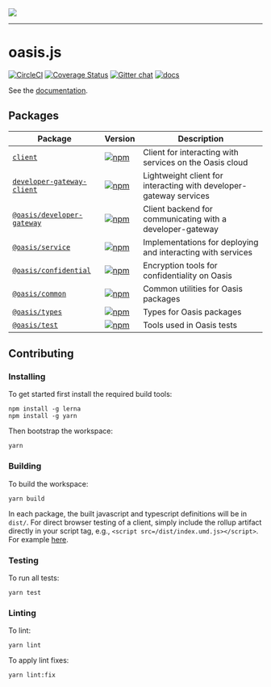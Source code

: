 <img src="https://images.squarespace-cdn.com/content/5b368c164eddec44efc17fbb/1552443492143-VIVRAXWMICP0MBFR6B7Z/OasisLabs_Primary_Logo_Red_RGB.png?format=1500w&content-type=image%2Fpng"/>

-------------------------------------

# oasis.js

[![CircleCI](https://circleci.com/gh/oasislabs/oasis-client.svg?style=svg&circle-token=696729782cc74168d05f5fbb37d49a3e5e6065d3)](https://circleci.com/gh/oasislabs/oasis-client)
[![Coverage Status](https://coveralls.io/repos/github/oasislabs/oasis-client/badge.svg?branch=master&t=yu91jw)](https://coveralls.io/github/oasislabs/oasis-client?branch=master)
[![Gitter chat](https://badges.gitter.im/Oasis-official/Lobby.svg)](https://gitter.im/Oasis-official/Lobby?utm_source=badge&utm_medium=badge&utm_campaign=pr-badge&utm_content=badge)
[![docs](https://readthedocs.com/projects/oasis-labs-oasis-client/badge/?version=latest)](https://oasis-labs-oasis-client.readthedocs-hosted.com/en/latest/)

See the [documentation](https://readthedocs.com/projects/oasis-labs-oasis-client/badge/?version=latest).

## Packages

| Package                                                           | Version                                                                                                                   | Description                                                        |
| ----------------------------------------------------------------- | ------------------------------------------------------------------------------------------------------------------------- | ------------------------------------------------------------------ |
| [`client`](/packages/client)                                      | [![npm](https://img.shields.io/npm/v/client.svg)](https://www.npmjs.com)                                                  | Client for interacting with services on the Oasis cloud            |
| [`developer-gateway-client`](/packages/developer-gateway-client)  | [![npm](https://img.shields.io/npm/v/client.svg)](https://www.npmjs.com)                                                  | Lightweight client for interacting with developer-gateway services |
| [`@oasis/developer-gateway`](/packages/developer-gateway)         | [![npm](https://img.shields.io/npm/v/client.svg)](https://www.npmjs.com)                                                  | Client backend for communicating with a developer-gateway          |
| [`@oasis/service`](/packages/service)                             | [![npm](https://img.shields.io/npm/v/client.svg)](https://www.npmjs.com)                                                  | Implementations for deploying and interacting with services        |
| [`@oasis/confidential`](/packages/confidential)                   | [![npm](https://img.shields.io/npm/v/client.svg)](https://www.npmjs.com)                                                  | Encryption tools for confidentiality on Oasis                      |
| [`@oasis/common`](/packages/common)                               | [![npm](https://img.shields.io/npm/v/client.svg)](https://www.npmjs.com)                                                  | Common utilities for Oasis packages                                |
| [`@oasis/types`](/packages/types)                                 | [![npm](https://img.shields.io/npm/v/client.svg)](https://www.npmjs.com)                                                  | Types for Oasis packages                                           |
| [`@oasis/test`](/packages/test)                                   | [![npm](https://img.shields.io/npm/v/client.svg)](https://www.npmjs.com)                                                  | Tools used in Oasis tests                                          |


## Contributing

### Installing

To get started first install the required build tools:

```
npm install -g lerna
npm install -g yarn
```

Then bootstrap the workspace:

```
yarn
```

### Building

To build the workspace:

```
yarn build
```

In each package, the built javascript and typescript definitions will be in `dist/`. For direct browser testing of a client, simply include the rollup artifact directly in your script tag, e.g., `<script src=/dist/index.umd.js></script>`. For example [here](https://github.com/oasislabs/oasis-client/blob/armani/wallet/packages/client/test/browser/service/index.html#L3).

### Testing

To run all tests:

```
yarn test
```

### Linting

To lint:

```
yarn lint
```


To apply lint fixes:

```
yarn lint:fix
```
